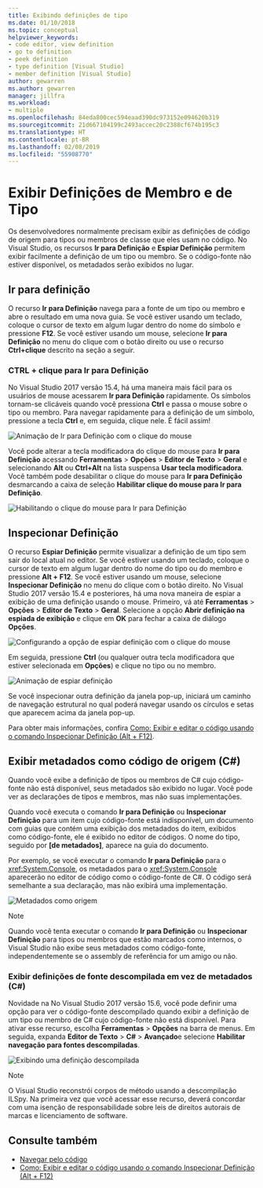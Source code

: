 ```yaml
---
title: Exibindo definições de tipo
ms.date: 01/10/2018
ms.topic: conceptual
helpviewer_keywords:
- code editor, view definition
- go to definition
- peek definition
- type definition [Visual Studio]
- member definition [Visual Studio]
author: gewarren
ms.author: gewarren
manager: jillfra
ms.workload:
- multiple
ms.openlocfilehash: 84eda800cec594eaad390dc973152e094620b319
ms.sourcegitcommit: 21d667104199c2493accec20c2388cf674b195c3
ms.translationtype: HT
ms.contentlocale: pt-BR
ms.lasthandoff: 02/08/2019
ms.locfileid: "55908770"
---
```

# <a name="view-type-and-member-definitions"></a>Exibir Definições de Membro e de Tipo

Os desenvolvedores normalmente precisam exibir as definições de código de origem para tipos ou membros de classe que eles usam no código. No Visual Studio, os recursos **Ir para Definição** e **Espiar Definição** permitem exibir facilmente a definição de um tipo ou membro. Se o código-fonte não estiver disponível, os metadados serão exibidos no lugar.

## <a name="go-to-definition"></a>Ir para definição

O recurso **Ir para Definição** navega para a fonte de um tipo ou membro e abre o resultado em uma nova guia. Se você estiver usando um teclado, coloque o cursor de texto em algum lugar dentro do nome do símbolo e pressione **F12**. Se você estiver usando um mouse, selecione **Ir para Definição** no menu do clique com o botão direito ou use o recurso **Ctrl+clique** descrito na seção a seguir.

### <a name="ctrl-click-go-to-definition"></a>CTRL + clique para Ir para Definição

No Visual Studio 2017 versão 15.4, há uma maneira mais fácil para os usuários de mouse acessarem **Ir para Definição** rapidamente. Os símbolos tornam-se clicáveis quando você pressiona **Ctrl** e passa o mouse sobre o tipo ou membro. Para navegar rapidamente para a definição de um símbolo, pressione a tecla **Ctrl** e, em seguida, clique nele. É fácil assim!

![Animação de Ir para Definição com o clique do mouse](../ide/media/click_gotodef.gif)

Você pode alterar a tecla modificadora do clique do mouse para **Ir para Definição** acessando **Ferramentas** > **Opções** > **Editor de Texto** > **Geral** e selecionando **Alt** ou **Ctrl+Alt** na lista suspensa **Usar tecla modificadora**. Você também pode desabilitar o clique do mouse para **Ir para Definição** desmarcando a caixa de seleção **Habilitar clique do mouse para Ir para Definição**.

![Habilitando o clique do mouse para Ir para Definição](../ide/media/editor_options_mouse_click_gotodef.png)

## <a name="peek-definition"></a>Inspecionar Definição

O recurso **Espiar Definição** permite visualizar a definição de um tipo sem sair do local atual no editor. Se você estiver usando um teclado, coloque o cursor de texto em algum lugar dentro do nome do tipo ou do membro e pressione **Alt + F12**. Se você estiver usando um mouse, selecione **Inspecionar Definição** no menu do clique com o botão direito. No Visual Studio 2017 versão 15.4 e posteriores, há uma nova maneira de espiar a exibição de uma definição usando o mouse. Primeiro, vá até **Ferramentas** > **Opções** > **Editor de Texto** > **Geral**. Selecione a opção **Abrir definição na espiada de exibição** e clique em **OK** para fechar a caixa de diálogo **Opções**.

![Configurando a opção de espiar definição com o clique do mouse](../ide/media/editor_options_peek_view.png)

Em seguida, pressione **Ctrl** (ou qualquer outra tecla modificadora que estiver selecionada em **Opções**) e clique no tipo ou no membro.

![Animação de espiar definição](../ide/media/peek_definition.gif)

Se você inspecionar outra definição da janela pop-up, iniciará um caminho de navegação estrutural no qual poderá navegar usando os círculos e setas que aparecem acima da janela pop-up.

Para obter mais informações, confira [Como: Exibir e editar o código usando o comando Inspecionar Definição (Alt + F12)](how-to-view-and-edit-code-by-using-peek-definition-alt-plus-f12.md).

## <a name="view-metadata-as-source-code-c"></a>Exibir metadados como código de origem (C#)

Quando você exibe a definição de tipos ou membros de C# cujo código-fonte não está disponível, seus metadados são exibido no lugar. Você pode ver as declarações de tipos e membros, mas não suas implementações.

Quando você executa o comando **Ir para Definição** ou **Inspecionar Definição** para um item cujo código-fonte está indisponível, um documento com guias que contém uma exibição dos metadados do item, exibidos como código-fonte, ele é exibido no editor de códigos. O nome do tipo, seguido por **[de metadados]**, aparece na guia do documento.

Por exemplo, se você executar o comando **Ir para Definição** para o <xref:System.Console>, os metadados para o <xref:System.Console> aparecerão no editor de código como o código-fonte de C#. O código será semelhante a sua declaração, mas não exibirá uma implementação.

![Metadados como origem](../ide/media/metadatasource.png)

> [!NOTE]
> Quando você tenta executar o comando **Ir para Definição** ou **Inspecionar Definição** para tipos ou membros que estão marcados como internos, o Visual Studio não exibe seus metadados como código-fonte, independentemente se o assembly de referência for um amigo ou não.

### <a name="view-decompiled-source-definitions-instead-of-metadata-c"></a>Exibir definições de fonte descompilada em vez de metadados (C#)

Novidade na No Visual Studio 2017 versão 15.6, você pode definir uma opção para ver o código-fonte descompilado quando exibir a definição de um tipo ou membro de C# cujo código-fonte não está disponível. Para ativar esse recurso, escolha **Ferramentas** > **Opções** na barra de menus. Em seguida, expanda **Editor de Texto** > **C#** > **Avançado**e selecione **Habilitar navegação para fontes descompiladas**.

![Exibindo uma definição descompilada](media/go-to-definition-decompiled-sources.png)

> [!NOTE]
> O Visual Studio reconstrói corpos de método usando a descompilação ILSpy. Na primeira vez que você acessar esse recurso, deverá concordar com uma isenção de responsabilidade sobre leis de direitos autorais de marcas e licenciamento de software.

## <a name="see-also"></a>Consulte também

- [Navegar pelo código](../ide/navigating-code.md)
- [Como: Exibir e editar o código usando o comando Inspecionar Definição (Alt + F12)](how-to-view-and-edit-code-by-using-peek-definition-alt-plus-f12.md)